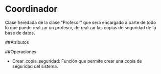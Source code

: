 # Coordinador

Clase heredada de la clase "Profesor" que sera encargado a parte de todo lo que puede realizar un profesor, de realizar las copias de seguridad de la base de datos.

##Atributos

##Operaciones

* Crear_copia_seguridad: Función que permite crear una copia de seguridad del sistema.
